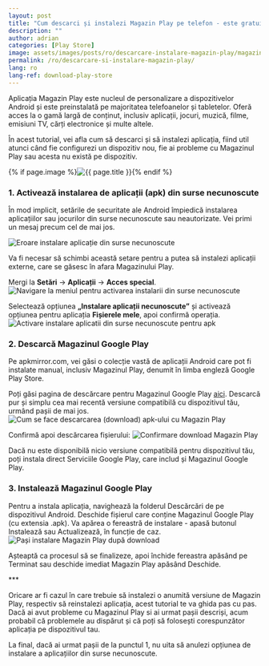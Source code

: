 ```yaml
---
layout: post
title: "Cum descarci și instalezi Magazin Play pe telefon - este gratuit"
description: ""
author: adrian
categories: [Play Store]
image: assets/images/posts/ro/descarcare-instalare-magazin-play/magazin-play.png
permalink: /ro/descarcare-si-instalare-magazin-play/
lang: ro
lang-ref: download-play-store
---
```


Aplicația Magazin Play este nucleul de personalizare a dispozitivelor Android și este preinstalată pe majoritatea telefoanelor și tabletelor. Oferă acces la o gamă largă de conținut, inclusiv aplicații, jocuri, muzică, filme, emisiuni TV, cărți electronice și multe altele.

În acest tutorial, vei afla cum să descarci și să instalezi aplicația, fiind util atunci când fie configurezi un dispozitiv nou, fie ai probleme cu Magazinul Play sau acesta nu există pe dispozitiv.

{% if page.image %}<img class="featured-image img-fluid rounded" title="Magazin Play Store" src="{{site.baseurl}}/{{ page.image }}" alt="{{ page.title }}">{% endif %}

<!--ADSPACE_ID:2x2-->

### 1. Activează instalarea de aplicații (apk) din surse necunoscute

În mod implicit, setările de securitate ale Android împiedică instalarea aplicațiilor sau jocurilor din surse necunoscute sau neautorizate. Vei primi un mesaj precum cel de mai jos.

<img alt="Eroare instalare aplicație din surse necunoscute" title="Eroare instalare aplicație din surse necunoscute" class="article-image" src="{{site.baseurl}}/assets/images/posts/{{page.lang}}/descarcare-instalare-magazin-play/eroare-lipsa-permisiuni-instalare-apk.jpg">

Va fi necesar să schimbi această setare pentru a putea să instalezi aplicații externe, care se găsesc în afara Magazinului Play.

Mergi la **Setări** → **Aplicații** → **Acces special**.
<img alt="Navigare la meniul pentru activarea instalarii din surse necunoscute" title="Meniu instalare aplicatie din surse necunoscute" src="{{site.baseurl}}/assets/images/posts/{{page.lang}}/descarcare-instalare-magazin-play/accesare-setare-pentru-instalare-din-surse-necunoscute.jpg">

Selectează opțiunea **„Instalare aplicații necunoscute”** și activează opțiunea pentru aplicația **Fișierele mele**, apoi confirmă operația.
<img alt="Activare instalare aplicatii din surse necunoscute pentru apk" title="Activare instalare aplicatii din surse necunoscute" class="article-image" src="{{site.baseurl}}/assets/images/posts/{{page.lang}}/descarcare-instalare-magazin-play/activare-instalare-din-surse-necunoscute.jpg">

### 2. Descarcă Magazinul Google Play

Pe apkmirror.com, vei găsi o colecție vastă de aplicații Android care pot fi instalate manual, inclusiv Magazinul Play, denumit în limba engleză Google Play Store.

Poți găsi pagina de descărcare pentru Magazinul Google Play [aici](https://www.apkmirror.com/apk/google-inc/google-play-store/). Descarcă pur și simplu cea mai recentă versiune compatibilă cu dispozitivul tău, urmând pașii de mai jos.
<img alt="Cum se face descarcarea (download) apk-ului cu Magazin Play" title="Cum se face descarcarea apk-ului cu Magazin Play" class="article-image" src="{{site.baseurl}}/assets/images/posts/{{page.lang}}/descarcare-instalare-magazin-play/download-magazin-play.jpg">

Confirmă apoi descărcarea fișierului:
<img alt="Confirmare download Magazin Play" title="Confirmare download Magazin Play" class="article-image" src="{{site.baseurl}}/assets/images/posts/{{page.lang}}/descarcare-instalare-magazin-play/confirmare-download-magazin-play.jpg">

Dacă nu este disponibilă nicio versiune compatibilă pentru dispozitivul tău, poți instala direct Serviciile Google Play, care includ și Magazinul Google Play.

### 3. Instalează Magazinul Google Play

Pentru a instala aplicația, navighează la folderul Descărcări de pe dispozitivul Android. Deschide fișierul care conține Magazinul Google Play (cu extensia .apk). Va apărea o fereastră de instalare - apasă butonul Instalează sau Actualizează, în funcție de caz.
<img alt="Pași instalare Magazin Play după download" title="Executare instalare Magazin Play" class="article-image" src="{{site.baseurl}}/assets/images/posts/{{page.lang}}/descarcare-instalare-magazin-play/accesare-apk-magazin-play.jpg">

Așteaptă ca procesul să se finalizeze, apoi închide fereastra apăsând pe Terminat sau deschide imediat Magazin Play apăsând Deschide.

<div class="post-bottom-stars">***</div>

Oricare ar fi cazul în care trebuie să instalezi o anumită versiune de Magazin Play, respectiv să reinstalezi aplicația, acest tutorial te va ghida pas cu pas. Dacă ai avut probleme cu Magazinul Play si ai urmat pașii descriși, acum probabil că problemele au dispărut și că poți să folosești corespunzător aplicația pe dispozitivul tau.

La final, dacă ai urmat pașii de la punctul 1, nu uita să anulezi opțiunea de instalare a aplicațiilor din surse necunoscute.